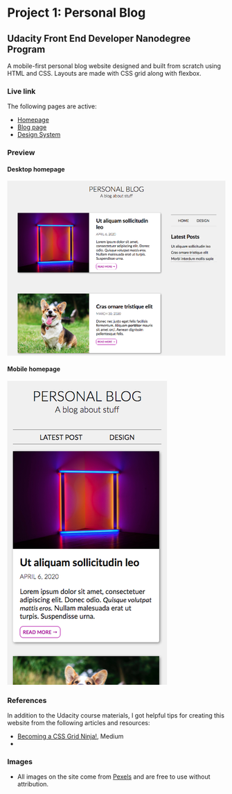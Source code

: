 # Project 1: Personal Blog
## Udacity Front End Developer Nanodegree Program

A mobile-first personal blog website designed and built from scratch using HTML and CSS. Layouts are made with CSS grid along with flexbox.

### Live link

The following pages are active:
- [Homepage](https://elinej.github.io/project-blog/index.html)
- [Blog page](https://elinej.github.io/project-blog/pages/blog-post.html)
- [Design System](https://elinej.github.io/project-blog/pages/design.html)

### Preview

#### Desktop homepage
![](img/desktop-home.png)

#### Mobile homepage 
![](img/mobile-home.png)

### References 
In addition to the Udacity course materials, I got helpful tips for creating this website from the following articles and resources: 
- [Becoming a CSS Grid Ninja!](https://medium.com/@elad/becoming-a-css-grid-ninja-f4c6db018cc1), Medium
- 

### Images
- All images on the site come from [Pexels](https://www.pexels.com/creative-commons-images/) and are free to use without attribution.